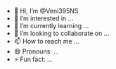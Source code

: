 - 👋 Hi, I’m @Veni395NS
- 👀 I’m interested in ...
- 🌱 I’m currently learning ...
- 💞️ I’m looking to collaborate on ...
- 📫 How to reach me ...
- 😄 Pronouns: ...
- ⚡ Fun fact: ...

<!---
Veni395NS/Veni395NS is a ✨ special ✨ repository because its `README.md` (this file) appears on your GitHub profile.
You can click the Preview link to take a look at your changes.
--->

